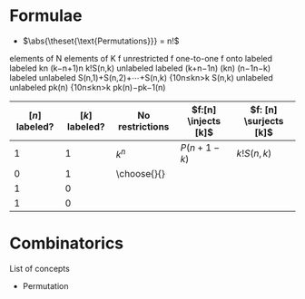 # Formulae

- $\abs{\theset{\text{Permutations}}}  = n!$

elements of N	elements of K	f unrestricted	f one-to-one	f onto
labeled	labeled	kn	(k−n+1)n	k!S(n,k)
unlabeled	labeled	(k+n−1n)	(kn)	(n−1n−k)
labeled	unlabeled	S(n,1)+S(n,2)+⋯+S(n,k)	{10n≤kn>k	S(n,k)
unlabeled	unlabeled	pk(n)	{10n≤kn>k	pk(n)−pk−1(n) 

| $[n]$ labeled?   | $[k]$  labeled?  | No restrictions | $f:[n] \injects [k]$ | $f: [n] \surjects [k]$
|---|---|---|---|---|
| 1 | 1 | $k^n$  | $P(n+1-k)$  | $k! S(n,k)$ |
| 0 | 1 |  \choose{}{} |   |   |
| 1 | 0 |   |   |   |
| 1 | 0 |   |   |   |

# Combinatorics

List of concepts

- Permutation

